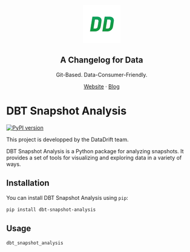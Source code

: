 </br>
<p align="center">
  <a href="https://www.data-drift.io">
    <img src="https://github.com/data-drift/data-drift/blob/main/datadrift-logo.png?raw=true" width="100px" alt="DataDrift logo" />
  </a>
</p>

<h2 align="center" >A Changelog for Data</h3>
<p align="center">Git-Based. Data-Consumer-Friendly.</p>

<p align="center"><a href="https://data-drift.io">Website</a> · <a href="https://www.data-drift.io/blog">Blog</a></p>

# DBT Snapshot Analysis

[![PyPI version](https://badge.fury.io/py/dbt-snapshot-analysis.svg)](https://badge.fury.io/py/dbt-snapshot-analysis)

This project is developped by the DataDrift team.

DBT Snapshot Analysis is a Python package for analyzing snapshots. It provides a set of tools for visualizing and exploring data in a variety of ways.

## Installation

You can install DBT Snapshot Analysis using `pip`:

```sh
pip install dbt-snapshot-analysis
```

## Usage

```sh
dbt_snapshot_analysis
```
